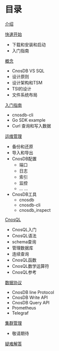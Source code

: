 # 目录

<!--本目录为重构后的目录
1. 参考内容
  https://influxdb-v1-docs-cn.cnosdb.com/
  https://www.cnosdb.com/
  https://docs.influxdata.com/influxdb/v1.8/
2. 替换文档中所有的到的所有示例数据，例如 NOAA_water_database，foodships以及Devops数据 
3. 新的示例数据，由@ailunyegeer提供，参考的是中国海洋站一些[台站的数据](http://mds.nmdis.org.cn/pages/dataViewDetail.html?dataSetId=4-1)
4. 未来的最新文档只放在latest目录下，历史文档不会被更新
-->

[介绍]()

[快速开始]()
- 下载和安装和启动
  <!--Ubuntu/debain， Mac OS， CentOS/Rathat，Windows， Docker， k8s） -->
- 入门指南
  <!-- Link to 入门指南.cnosdb-cli -->

[概念]()
- CnosDB VS SQL
- 设计原则
- 设计架构和TSM
- TSI的设计
- 文件系统布局

[入门指南]()
- cnosdb-cli
  <!-- 导入数据到数据库，Link to CnosQL入门  -->
- Go SDK example 
- Curl 查询和写入数据

[运维管理]()
- 备份和还原
- 导入和导出
- CnosDB配置
  - 端口
  - 日志
  - 索引
  - 监控
  - … …
- CnosDB工具
  - cnosdb
  - cnosdb-cli
  - cnosdb_inspect

[CnosQL]()
- CnosQL入门
- CnosQL语法
- schema查询
- 管理数据库
- 连续查询
- CnosQL函数
- CnosQL数学运算符
- CnosQL参考

[数据协议]()
- CnosDB line Protocol
- CnosDB Write API
- CnosDB Query API
- Prometheus
- Telegraf

[集群管理]()
- 敬请期待

[疑难解答]()